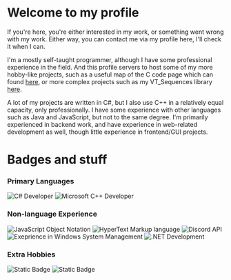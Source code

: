 <h1 align="left"> Welcome to my profile </h1>
<p align="left"> If you're here, you're either interested in my work, or something went wrong with my work. Either way, you can contact me via my profile here, I'll check it when I can. </p>
<p align="left"> I'm a mostly self-taught programmer, although I have some professional experience in the field. And this profile servers to host some of my more hobby-like projects, such as a useful map of the C code page which can found <a href="https://github.com/Red-K0/C-Code_Page-Map">here</a>, or more complex projects such as my VT_Sequences library <a href="https://github.com/Red-K0/VT_Sequences">here</a>. </p>
<p align="left"> A lot of my projects are written in C#, but I also use C++ in a relatively equal capacity, only professionally. I have some experience with other languages such as Java and JavaScript, but not to the same degree. I'm primarily experienced in backend work, and have experience in web-related development as well, though little experience in frontend/GUI projects. </p>
<h1 align="left"> Badges and stuff </h1>
<p align="left">
	<h3>Primary Languages</h3>
	<img alt="C# Developer" src="https://img.shields.io/badge/C%23-6a47db?logo=csharp&logoColor=white">&nbsp<img alt="Microsoft C++ Developer" src="https://img.shields.io/badge/Microsoft_C%2B%2B-00589d?logo=c%2B%2B&logoColor=white">
	<h3>Non-language Experience</h3>
	<img alt="JavaScript Object Notation" src="https://img.shields.io/badge/JSON-575757?logo=json&logoColor=white">
	<img alt="HyperText Markup language" src="https://img.shields.io/badge/HTML-e54c21?logo=html5&logoColor=white">
	<img alt="Discord API" src="https://img.shields.io/badge/Discord%20API-5865F2?logo=discord&logoColor=white">
	<img alt="Exeprience in Windows System Management" src="https://img.shields.io/badge/Windows%20APIs%20%26%20Registry-5865F2?logo=Windows&logoColor=0078d4&labelColor=FFF&color=FFF">
	<img alt=".NET Development" src="https://img.shields.io/badge/.NET%20Development-5632d5?logo=dotnet&logoColor=white">
	<h3>Extra Hobbies</h3>
	<img alt="Static Badge" src="https://img.shields.io/badge/Photoshop-5632d5?logo=adobephotoshop&logoColor=2daaff&labelColor=001833&color=001833">
	<img alt="Static Badge" src="https://img.shields.io/badge/Microsoft%20Word-0a3670?logo=microsoftword&logoColor=white">


</p>
